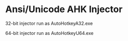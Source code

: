 # Ansi/Unicode AHK Injector
32-bit injector run as AutoHotkeyA32.exe

64-bit injector run as AutoHotkeyU64.exe 
